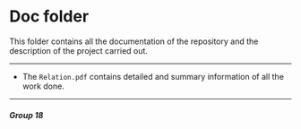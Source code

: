 # Doc folder

This folder contains all the documentation of the repository and the description of the project carried out.
___
* The ```Relation.pdf``` contains detailed and summary information of all the work done.
___
##### Group 18
